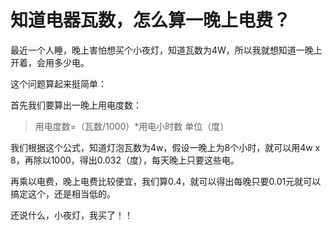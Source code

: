 # 知道电器瓦数，怎么算一晚上电费？

最近一个人睡，晚上害怕想买个小夜灯，知道瓦数为4W，所以我就想知道一晚上开着，会用多少电。

这个问题算起来挺简单：

首先我们要算出一晚上用电度数：

> 用电度数=（瓦数/1000）*用电小时数 单位（度）

我们根据这个公式，知道灯泡瓦数为4w，假设一晚上为8个小时，就可以用4w x 8，再除以1000，得出0.032（度），每天晚上只要这些电。

再乘以电费，晚上电费比较便宜，我们算0.4，就可以得出每晚只要0.01元就可以搞定这个，还是相当低的。

还说什么，小夜灯，我买了！！